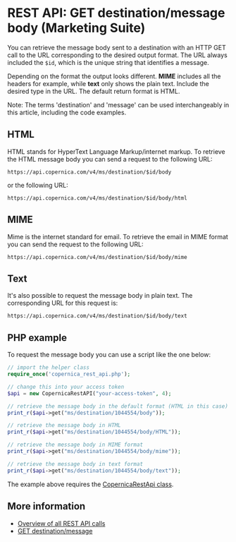 # REST API: GET destination/message body (Marketing Suite)

You can retrieve the message body sent to a destination with an HTTP GET 
call to the URL corresponding to the desired output format. The URL 
always included the `$id`, which is the unique string that identifies a 
message.

Depending on the format the output looks different. **MIME** includes all 
the headers for example, while **text** only shows the plain text. Include the 
desired type in the URL. The default return format is HTML.

Note: The terms 'destination' and 'message' can be used interchangeably 
in this article, including the code examples.

## HTML

HTML stands for HyperText Language Markup/internet markup. To retrieve the 
HTML message body you can send a request to the following 
URL:

`https://api.copernica.com/v4/ms/destination/$id/body`

or the following URL:

`https://api.copernica.com/v4/ms/destination/$id/body/html`

## MIME

Mime is the internet standard for email. To retrieve the email in MIME 
format you can send the request to the following URL:

`https://api.copernica.com/v4/ms/destination/$id/body/mime`

## Text

It's also possible to request the message body in plain text. The corresponding 
URL for this request is:

`https://api.copernica.com/v4/ms/destination/$id/body/text`

## PHP example

To request the message body you can use a script like the one below:

```php
// import the helper class
require_once('copernica_rest_api.php');

// change this into your access token
$api = new CopernicaRestAPI("your-access-token", 4);

// retrieve the message body in the default format (HTML in this case)
print_r($api->get("ms/destination/1044554/body"));

// retrieve the message body in HTML
print_r($api->get("ms/destination/1044554/body/HTML"));

// retrieve the message body in MIME format
print_r($api->get("ms/destination/1044554/body/mime"));

// retrieve the message body in text format
print_r($api->get("ms/destination/1044554/body/text"));
```

The example above requires the [CopernicaRestApi class](rest-php).

## More information

* [Overview of all REST API calls](./rest-api)
* [GET destination/message](./rest-get-ms-destination)
